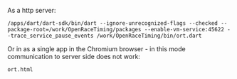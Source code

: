 As a http server:

    /apps/dart/dart-sdk/bin/dart --ignore-unrecognized-flags --checked --package-root=/work/OpenRaceTiming/packages --enable-vm-service:45622 --trace_service_pause_events /work/OpenRaceTiming/bin/ort.dart

Or in as a single app in the Chromium browser - in this mode communication to server side does not work:
    
    ort.html


